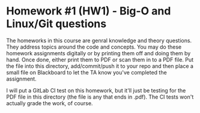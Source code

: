 # Homework #1 (HW1) - Big-O and Linux/Git questions

The homeworks in this course are genral knowledge and theory questions. They address topics around the code and concepts. You may do these homework assignments digitally or by printing them off and doing them by hand. Once done, either print them to PDF or scan them in to a PDF file. Put the file into this directory, add/commit/push it to your repo and then place a small file on Blackboard to let the TA know you've completed the assignment.

I will put a GitLab CI test on this homework, but it'll just be testing for the PDF file in this directory (the file is any that ends in .pdf). The CI tests won't actually grade the work, of course.
